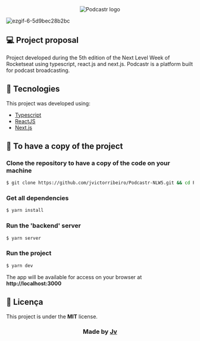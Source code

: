 <div align="center">
  <img src=".github/podcastr-logo.svg" alt="Podcastr logo">
</div>

![ezgif-6-5d9bec28b2bc](https://user-images.githubusercontent.com/44476242/115996568-2fd43780-a5b6-11eb-964e-3292ea3a0be6.gif)

## 💻 Project proposal

Project developed during the 5th edition of the Next Level Week of Rocketseat using typescript, react.js and next.js. Podcastr is a platform built for podcast broadcasting. 

## 🧭 Tecnologies

This project was developed using:
- [Typescript](https://www.typescriptlang.org/)
- [ReactJS](https://reactjs.org/)
- [Next.js](https://nextjs.org/)

<h2>
  📌 To have a copy of the project
</h2>

### Clone the repository to have a copy of the code on your machine

```bash
$ git clone https://github.com/jvictorribeiro/Podcastr-NLW5.git && cd Podcastr-NLW5
```

### Get all dependencies

```bash
$ yarn install
```

### Run the 'backend' server

```bash
$ yarn server
```

### Run the project

```bash
$ yarn dev
```

The app will be available for access on your browser at **http://localhost:3000**

## 📝 Licença

This project is under the **MIT** license.

<h3 align=center>Made by <a href="https://www.linkedin.com/in/victor-ribeiroo//">Jv</a></h3>
